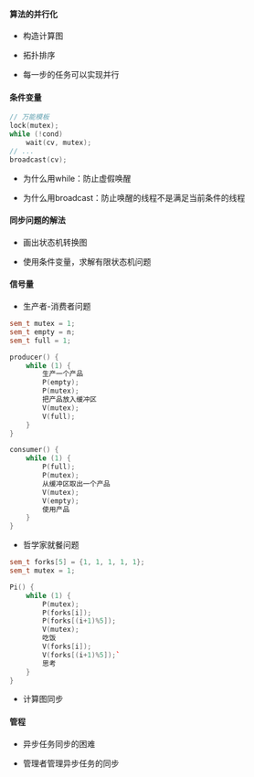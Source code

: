 #### 算法的并行化

- 构造计算图

- 拓扑排序

- 每一步的任务可以实现并行

#### 条件变量

```cpp
// 万能模板
lock(mutex);
while (!cond)
    wait(cv, mutex);
// ...
broadcast(cv);
```

- 为什么用while：防止虚假唤醒

- 为什么用broadcast：防止唤醒的线程不是满足当前条件的线程

#### 同步问题的解法

- 画出状态机转换图

- 使用条件变量，求解有限状态机问题

#### 信号量

- 生产者-消费者问题

```cpp
sem_t mutex = 1;
sem_t empty = n;
sem_t full = 1;

producer() {
    while (1) {
        生产一个产品
        P(empty);
        P(mutex);
        把产品放入缓冲区
        V(mutex);
        V(full);
    }
}

consumer() {
    while (1) {
        P(full);
        P(mutex);
        从缓冲区取出一个产品
        V(mutex);
        V(empty);
        使用产品
    }
}
```

- 哲学家就餐问题

```cpp
sem_t forks[5] = {1, 1, 1, 1, 1};
sem_t mutex = 1;

Pi() {
    while (1) {
        P(mutex);
        P(forks[i]);
        P(forks[(i+1)%5]);
        V(mutex);
        吃饭
        V(forks[i]);
        V(forks[(i+1)%5]);`
        思考
    }
}
```

- 计算图同步

#### 管程

- 异步任务同步的困难

- 管理者管理异步任务的同步